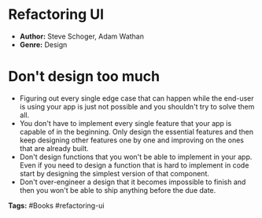 # Refactoring UI
- **Author:** Steve Schoger, Adam Wathan
- **Genre:** Design

# Don't design too much
- Figuring out every single edge case that can happen while the end-user is using your app is just not possible and you shouldn't try to solve them all. 
- You don't have to implement every single feature that your app is capable of in the beginning. Only design the essential features and then keep designing other features one by one and improving on the ones that are already built. 
- Don't design functions that you won't be able to implement in your app. Even if you need to design a function that is hard to implement in code start by designing the simplest version of that component.
- Don't over-engineer a design that it becomes impossible to finish and then you won't be able to ship anything before the due date.

**Tags:** #Books #refactoring-ui